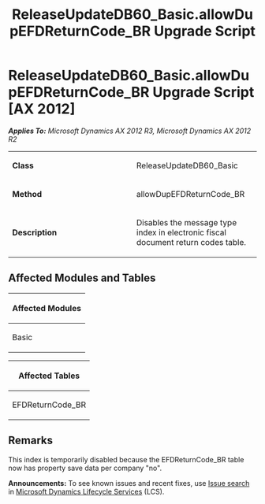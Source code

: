 ﻿---
title: ReleaseUpdateDB60_Basic.allowDupEFDReturnCode_BR Upgrade Script
TOCTitle: ReleaseUpdateDB60_Basic.allowDupEFDReturnCode_BR Upgrade Script
ms:assetid: 2d4ab8f5-2bea-189b-efb5-b52bb4f178e9
ms:mtpsurl: https://msdn.microsoft.com/en-us/library/JJ735987(v=AX.60)
ms:contentKeyID: 49707404
ms.date: 05/18/2015
mtps_version: v=AX.60
---

# ReleaseUpdateDB60\_Basic.allowDupEFDReturnCode\_BR Upgrade Script [AX 2012]


_**Applies To:** Microsoft Dynamics AX 2012 R3, Microsoft Dynamics AX 2012 R2_

<table>
<colgroup>
<col style="width: 50%" />
<col style="width: 50%" />
</colgroup>
<tbody>
<tr class="odd">
<td><p><strong>Class</strong></p></td>
<td><p>ReleaseUpdateDB60_Basic</p></td>
</tr>
<tr class="even">
<td><p><strong>Method</strong></p></td>
<td><p>allowDupEFDReturnCode_BR</p></td>
</tr>
<tr class="odd">
<td><p><strong>Description</strong></p></td>
<td><p>Disables the message type index in electronic fiscal document return codes table.</p></td>
</tr>
</tbody>
</table>


## Affected Modules and Tables

<table>
<colgroup>
<col style="width: 100%" />
</colgroup>
<thead>
<tr class="header">
<th><p>Affected Modules</p></th>
</tr>
</thead>
<tbody>
<tr class="odd">
<td><p>Basic</p></td>
</tr>
</tbody>
</table>


<table>
<colgroup>
<col style="width: 100%" />
</colgroup>
<thead>
<tr class="header">
<th><p>Affected Tables</p></th>
</tr>
</thead>
<tbody>
<tr class="odd">
<td><p>EFDReturnCode_BR</p></td>
</tr>
</tbody>
</table>


## Remarks

This index is temporarily disabled because the EFDReturnCode\_BR table now has property save data per company "no".

  
**Announcements:** To see known issues and recent fixes, use [Issue search](http://go.microsoft.com/fwlink/?linkid=389258) in [Microsoft Dynamics Lifecycle Services](http://go.microsoft.com/fwlink/?linkid=306505) (LCS).

